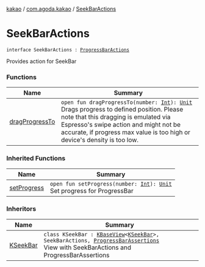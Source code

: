 [kakao](../../index.md) / [com.agoda.kakao](../index.md) / [SeekBarActions](.)

# SeekBarActions

`interface SeekBarActions : `[`ProgressBarActions`](../-progress-bar-actions/index.md)

Provides action for SeekBar

### Functions

| Name | Summary |
|---|---|
| [dragProgressTo](drag-progress-to.md) | `open fun dragProgressTo(number: `[`Int`](https://kotlinlang.org/api/latest/jvm/stdlib/kotlin/-int/index.html)`): `[`Unit`](https://kotlinlang.org/api/latest/jvm/stdlib/kotlin/-unit/index.html)<br>Drags progress to defined position. Please note that this dragging is emulated via Espresso's swipe action and might not be accurate, if progress max value is too high or device's density is too low. |

### Inherited Functions

| Name | Summary |
|---|---|
| [setProgress](../-progress-bar-actions/set-progress.md) | `open fun setProgress(number: `[`Int`](https://kotlinlang.org/api/latest/jvm/stdlib/kotlin/-int/index.html)`): `[`Unit`](https://kotlinlang.org/api/latest/jvm/stdlib/kotlin/-unit/index.html)<br>Set progress for ProgressBar |

### Inheritors

| Name | Summary |
|---|---|
| [KSeekBar](../-k-seek-bar/index.md) | `class KSeekBar : `[`KBaseView`](../-k-base-view/index.md)`<`[`KSeekBar`](../-k-seek-bar/index.md)`>, SeekBarActions, `[`ProgressBarAssertions`](../-progress-bar-assertions/index.md)<br>View with SeekBarActions and ProgressBarAssertions |
